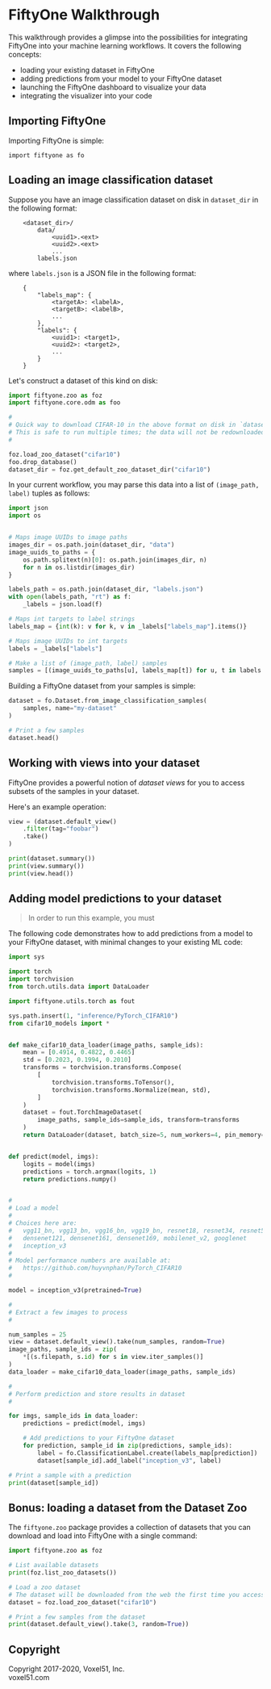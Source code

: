 # FiftyOne Walkthrough

This walkthrough provides a glimpse into the possibilities for integrating
FiftyOne into your machine learning workflows. It covers the following
concepts:

- loading your existing dataset in FiftyOne
- adding predictions from your model to your FiftyOne dataset
- launching the FiftyOne dashboard to visualize your data
- integrating the visualizer into your code


## Importing FiftyOne

Importing FiftyOne is simple:

```
import fiftyone as fo
```


## Loading an image classification dataset

Suppose you have an image classification dataset on disk in `dataset_dir`
in the following format:

```
    <dataset_dir>/
        data/
            <uuid1>.<ext>
            <uuid2>.<ext>
            ...
        labels.json
```

where ``labels.json`` is a JSON file in the following format:

```
    {
        "labels_map": {
            <targetA>: <labelA>,
            <targetB>: <labelB>,
            ...
        },
        "labels": {
            <uuid1>: <target1>,
            <uuid2>: <target2>,
            ...
        }
    }
```

Let's construct a dataset of this kind on disk:

```py
import fiftyone.zoo as foz
import fiftyone.core.odm as foo

#
# Quick way to download CIFAR-10 in the above format on disk in `dataset_dir`
# This is safe to run multiple times; the data will not be redownloaded
#

foz.load_zoo_dataset("cifar10")
foo.drop_database()
dataset_dir = foz.get_default_zoo_dataset_dir("cifar10")
```

In your current workflow, you may parse this data into a list of
`(image_path, label)` tuples as follows:

```py
import json
import os


# Maps image UUIDs to image paths
images_dir = os.path.join(dataset_dir, "data")
image_uuids_to_paths = {
    os.path.splitext(n)[0]: os.path.join(images_dir, n)
    for n in os.listdir(images_dir)
}

labels_path = os.path.join(dataset_dir, "labels.json")
with open(labels_path, "rt") as f:
    _labels = json.load(f)

# Maps int targets to label strings
labels_map = {int(k): v for k, v in _labels["labels_map"].items()}

# Maps image UUIDs to int targets
labels = _labels["labels"]

# Make a list of (image_path, label) samples
samples = [(image_uuids_to_paths[u], labels_map[t]) for u, t in labels.items()]
```

Building a FiftyOne dataset from your samples is simple:

```py
dataset = fo.Dataset.from_image_classification_samples(
    samples, name="my-dataset"
)

# Print a few samples
dataset.head()
```


## Working with views into your dataset

FiftyOne provides a powerful notion of _dataset views_ for you to access
subsets of the samples in your dataset.

Here's an example operation:

```py
view = (dataset.default_view()
    .filter(tag="foobar")
    .take()
)

print(dataset.summary())
print(view.summary())
print(view.head())
```


## Adding model predictions to your dataset

> In order to run this example, you must
>

The following code demonstrates how to add predictions from a model to your
FiftyOne dataset, with minimal changes to your existing ML code:

```py
import sys

import torch
import torchvision
from torch.utils.data import DataLoader

import fiftyone.utils.torch as fout

sys.path.insert(1, "inference/PyTorch_CIFAR10")
from cifar10_models import *


def make_cifar10_data_loader(image_paths, sample_ids):
    mean = [0.4914, 0.4822, 0.4465]
    std = [0.2023, 0.1994, 0.2010]
    transforms = torchvision.transforms.Compose(
        [
            torchvision.transforms.ToTensor(),
            torchvision.transforms.Normalize(mean, std),
        ]
    )
    dataset = fout.TorchImageDataset(
        image_paths, sample_ids=sample_ids, transform=transforms
    )
    return DataLoader(dataset, batch_size=5, num_workers=4, pin_memory=True)


def predict(model, imgs):
    logits = model(imgs)
    predictions = torch.argmax(logits, 1)
    return predictions.numpy()


#
# Load a model
#
# Choices here are:
#   vgg11_bn, vgg13_bn, vgg16_bn, vgg19_bn, resnet18, resnet34, resnet50
#   densenet121, densenet161, densenet169, mobilenet_v2, googlenet
#   inception_v3
#
# Model performance numbers are available at:
#   https://github.com/huyvnphan/PyTorch_CIFAR10
#

model = inception_v3(pretrained=True)

#
# Extract a few images to process
#

num_samples = 25
view = dataset.default_view().take(num_samples, random=True)
image_paths, sample_ids = zip(
    *[(s.filepath, s.id) for s in view.iter_samples()]
)
data_loader = make_cifar10_data_loader(image_paths, sample_ids)

#
# Perform prediction and store results in dataset
#

for imgs, sample_ids in data_loader:
    predictions = predict(model, imgs)

    # Add predictions to your FiftyOne dataset
    for prediction, sample_id in zip(predictions, sample_ids):
        label = fo.ClassificationLabel.create(labels_map[prediction])
        dataset[sample_id].add_label("inception_v3", label)

# Print a sample with a prediction
print(dataset[sample_id])
```


## Bonus: loading a dataset from the Dataset Zoo

The `fiftyone.zoo` package provides a collection of datasets that you can
download and load into FiftyOne with a single command:

```py
import fiftyone.zoo as foz

# List available datasets
print(foz.list_zoo_datasets())

# Load a zoo dataset
# The dataset will be downloaded from the web the first time you access it
dataset = foz.load_zoo_dataset("cifar10")

# Print a few samples from the dataset
print(dataset.default_view().take(3, random=True))
```


## Copyright

Copyright 2017-2020, Voxel51, Inc.<br>
voxel51.com
